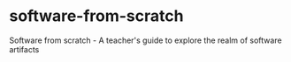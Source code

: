 # software-from-scratch
Software from scratch - A teacher's guide to explore the realm of software artifacts
